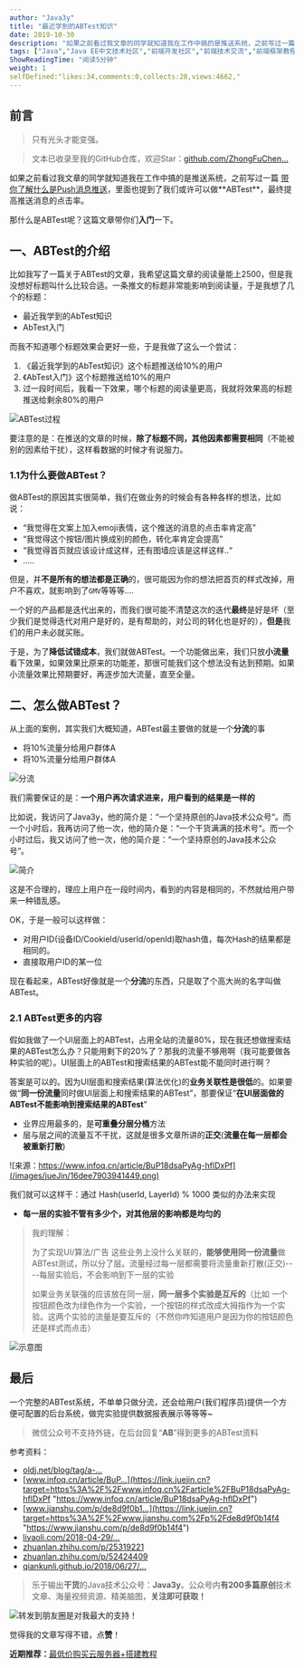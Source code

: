 ```yaml
---
author: "Java3y"
title: "最近学到的ABTest知识"
date: 2019-10-30
description: "如果之前看过我文章的同学就知道我在工作中搞的是推送系统，之前写过一篇 带你了解什么是Push消息推送，里面也提到了我们或许可以做ABTest，最终提高推送消息的点击率。 那什么是ABTest呢？这篇文章带你们入门一下。 比如我写了一篇关于ABTest的文章，我希望这篇文章的阅读…"
tags: ["Java","Java EE中文技术社区","前端开发社区","前端技术交流","前端框架教程","JavaScript 学习资源","CSS 技巧与最佳实践","HTML5 最新动态","前端工程师职业发展","开源前端项目","前端技术趋势"]
ShowReadingTime: "阅读5分钟"
weight: 1
selfDefined:"likes:34,comments:0,collects:28,views:4662,"
---
```

前言
--

> 只有光头才能变强。

> 文本已收录至我的GitHub仓库，欢迎Star：[github.com/ZhongFuChen…](https://link.juejin.cn?target=https%3A%2F%2Fgithub.com%2FZhongFuCheng3y%2F3y "https://github.com/ZhongFuCheng3y/3y")

如果之前看过我文章的同学就知道我在工作中搞的是推送系统，之前写过一篇 [带你了解什么是Push消息推送](https://link.juejin.cn?target=https%3A%2F%2Fmp.weixin.qq.com%2Fs%3F__biz%3DMzI4Njg5MDA5NA%3D%3D%26mid%3D2247485591%26idx%3D1%26sn%3D0c7da1e2adf80a635f7822a7defc18c5%26chksm%3Debd74996dca0c080e28cf92e789b6ae660ae8fa986fda7e8d18682bb90d9ec0037a2ade29595%26token%3D1948873548%26lang%3Dzh_CN%23rd "https://mp.weixin.qq.com/s?__biz=MzI4Njg5MDA5NA==&mid=2247485591&idx=1&sn=0c7da1e2adf80a635f7822a7defc18c5&chksm=ebd74996dca0c080e28cf92e789b6ae660ae8fa986fda7e8d18682bb90d9ec0037a2ade29595&token=1948873548&lang=zh_CN#rd")，里面也提到了我们或许可以做**ABTest**，最终提高推送消息的点击率。

那什么是ABTest呢？这篇文章带你们**入门**一下。

一、ABTest的介绍
-----------

比如我写了一篇关于ABTest的文章，我希望这篇文章的阅读量能上2500，但是我没想好标题叫什么比较合适。一条推文的标题非常能影响到阅读量，于是我想了几个的标题：

*   最近我学到的AbTest知识
*   AbTest入门

而我不知道哪个标题效果会更好一些，于是我做了这么一个尝试：

1.  《最近我学到的AbTest知识》这个标题推送给10%的用户
2.  《AbTest入门》这个标题推送给10%的用户
3.  过一段时间后，我看一下效果，哪个标题的阅读量更高，我就将效果高的标题推送给剩余80%的用户

![ABTest过程](/images/jueJin/16de29e8b109db6.png)

要注意的是：在推送的文章的时候，**除了标题不同，其他因素都需要相同**（不能被别的因素给干扰），这样看数据的时候才有说服力。

### 1.1为什么要做ABTest？

做ABTest的原因其实很简单，我们在做业务的时候会有各种各样的想法，比如说：

*   “我觉得在文案上加入emoji表情，这个推送的消息的点击率肯定高”
*   “我觉得这个按钮/图片换成别的颜色，转化率肯定会提高”
*   “我觉得首页就应该设计成这样，还有图墙应该是这样这样..“
*   .....

但是，并**不是所有的想法都是正确**的，很可能因为你的想法把首页的样式改掉，用户不喜欢，就影响到了`GMV`等等等....

一个好的产品都是迭代出来的，而我们很可能不清楚这次的迭代**最终**是好是坏（至少我们是觉得迭代对用户是好的，是有帮助的，对公司的转化也是好的），**但是**我们的用户未必就买账。

于是，为了**降低试错成本**，我们就做ABTest。一个功能做出来，我们只放**小流量**看下效果，如果效果比原来的功能差，那很可能我们这个想法没有达到预期。如果小流量效果比预期要好，再逐步加大流量，直至全量。

二、怎么做ABTest？
------------

从上面的案例，其实我们大概知道，ABTest最主要做的就是一个**分流**的事

*   将10%流量分给用户群体A
*   将10%流量分给用户群体A

![分流](/images/jueJin/16de36b9b4f4788.png)

我们需要保证的是：**一个用户再次请求进来，用户看到的结果是一样的**

比如说，我访问了Java3y，他的简介是：“一个坚持原创的Java技术公众号“。而一个小时后，我再访问了他一次，他的简介是：“一个干货满满的技术号“。而一个小时过后，我又访问了他一次，他的简介是：“一个坚持原创的Java技术公众号“。

![简介](/images/jueJin/16de371734d0d63.png)

这是不合理的，理应上用户在一段时间内，看到的内容是相同的，不然就给用户带来一种错乱感。

OK，于是一般可以这样做：

*   对用户ID(设备ID/CookieId/userId/openId)取hash值，每次Hash的结果都是相同的。
*   直接取用户ID的某一位

现在看起来，ABTest好像就是一个**分流**的东西，只是取了个高大尚的名字叫做ABTest。

### 2.1 ABTest更多的内容

假如我做了一个UI层面上的ABTest，占用全站的流量80%，现在我还想做搜索结果的ABTest怎么办？只能用剩下的20%了？那我的流量不够用啊（我可能要做各种实验的呢）。UI层面上的ABTest和搜索结果的ABTest能不能同时进行啊？

答案是可以的。因为UI层面和搜索结果(算法优化)的**业务关联性是很低**的。如果要做“**同一份流量**同时做UI层面上和搜索结果的ABTest”，那要保证“**在UI层面做的ABTest不能影响到搜索结果的ABTest**”

*   业界应用最多的，是**可重叠分层分桶**方法
*   层与层之间的流量互不干扰，这就是很多文章所讲的**正交**(**流量在每一层都会被重新打散**)

![来源：https://www.infoq.cn/article/BuP18dsaPyAg-hflDxPf](/images/jueJin/16dee7903941449.png)

我们就可以这样干：通过 Hash(userId, LayerId) % 1000 类似的办法来实现

*   **每一层的实验不管有多少个，对其他层的影响都是均匀的**

> 我的理解：
> 
> 为了实现UI/算法/广告 这些业务上没什么关联的，**能够使用同一份流量**做ABTest测试，所以分了层。流量经过每一层都需要将流量重新打散(正交)----每层实验后，不会影响到下一层的实验
> 
> 如果业务关联强的应该放在同一层，**同一层多个实验是互斥的**（比如 一个按钮颜色改为绿色作为一个实验，一个按钮的样式改成大拇指作为一个实验。这两个实验的流量是要互斥的（不然你咋知道用户是因为你的按钮颜色还是样式而点击）

![示意图](/images/jueJin/16df373d9226d77.png)

最后
--

一个完整的ABTest系统，不单单只做分流，还会给用户(我们程序员)提供一个方便可配置的后台系统，做完实验提供数据报表展示等等等~

> 微信公众号不支持外链，在后台回复“**AB**”得到更多的ABTest资料

参考资料：

*   [oldj.net/blog/tag/a-…](https://link.juejin.cn?target=https%3A%2F%2Foldj.net%2Fblog%2Ftag%2Fa-b%25E6%25B5%258B%25E8%25AF%2595%2F "https://oldj.net/blog/tag/a-b%E6%B5%8B%E8%AF%95/")
*   [www.infoq.cn/article/BuP…](https://link.juejin.cn?target=https%3A%2F%2Fwww.infoq.cn%2Farticle%2FBuP18dsaPyAg-hflDxPf "https://www.infoq.cn/article/BuP18dsaPyAg-hflDxPf")
*   [www.jianshu.com/p/de8d9f0b1…](https://link.juejin.cn?target=https%3A%2F%2Fwww.jianshu.com%2Fp%2Fde8d9f0b14f4 "https://www.jianshu.com/p/de8d9f0b14f4")
*   [liyaoli.com/2018-04-29/…](https://link.juejin.cn?target=https%3A%2F%2Fliyaoli.com%2F2018-04-29%2Fabout-ab-test-and-gated-launch.html "https://liyaoli.com/2018-04-29/about-ab-test-and-gated-launch.html")
*   [zhuanlan.zhihu.com/p/25319221](https://link.juejin.cn?target=https%3A%2F%2Fzhuanlan.zhihu.com%2Fp%2F25319221 "https://zhuanlan.zhihu.com/p/25319221")
*   [zhuanlan.zhihu.com/p/52424409](https://link.juejin.cn?target=https%3A%2F%2Fzhuanlan.zhihu.com%2Fp%2F52424409 "https://zhuanlan.zhihu.com/p/52424409")
*   [qiankunli.github.io/2018/06/27/…](https://link.juejin.cn?target=https%3A%2F%2Fqiankunli.github.io%2F2018%2F06%2F27%2Fabtest.html "https://qiankunli.github.io/2018/06/27/abtest.html")

> 乐于输出**干货**的Java技术公众号：**Java3y**。公众号内**有200多篇原创**技术文章、海量视频资源、精美脑图，**关注即可获取！**

![转发到朋友圈是对我最大的支持！](/images/jueJin/16e1a5432710b02.png)

觉得我的文章写得不错，点**赞**！

**近期推荐：**[最低价购买云服务器+搭建教程](https://link.juejin.cn?target=https%3A%2F%2Fmp.weixin.qq.com%2Fs%2FMQqasjPs4Y-OCjQLuFj4ew "https://mp.weixin.qq.com/s/MQqasjPs4Y-OCjQLuFj4ew")